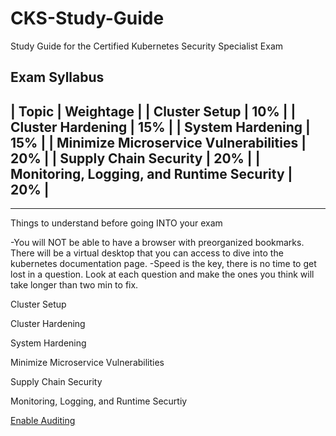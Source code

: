 # CKS-Study-Guide
Study Guide for the Certified Kubernetes Security Specialist Exam


Exam Syllabus
-----------------------------------------------------------
| Topic	                                     | Weightage  | 
| Cluster Setup	                             | 10%        |
| Cluster Hardening	                         | 15%        |
| System Hardening	                         | 15%        |
| Minimize Microservice Vulnerabilities	     | 20%        |
| Supply Chain Security	                     | 20%        |
| Monitoring, Logging, and Runtime Security	 | 20%        |
-----------------------------------------------------------

--------------------------------------------------------

Things to understand before going INTO your exam

-You will NOT be able to have a browser with preorganized bookmarks. There will be a virtual desktop that you can access to dive into the kubernetes documentation page.
-Speed is the key, there is no time to get lost in a question. Look at each question and make the ones you think will take longer than two min to fix.



Cluster Setup



Cluster Hardening



System Hardening



Minimize Microservice Vulnerabilities



Supply Chain Security




Monitoring, Logging, and Runtime Securtiy

[Enable Auditing](https://kubernetes.io/docs/tasks/debug/debug-cluster/audit/)
